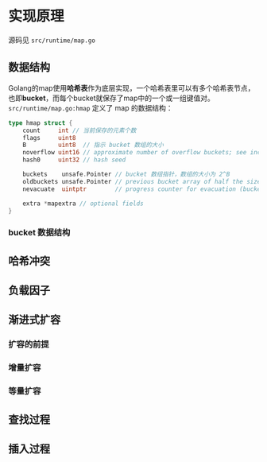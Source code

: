# 实现原理
源码见 `src/runtime/map.go`

## 数据结构
Golang的map使用**哈希表**作为底层实现，一个哈希表里可以有多个哈希表节点，也即**bucket**，而每个bucket就保存了map中的一个或一组键值对。`src/runtime/map.go:hmap` 定义了 map 的数据结构：

```go
type hmap struct {
	count     int // 当前保存的元素个数
	flags     uint8
	B         uint8  // 指示 bucket 数组的大小
	noverflow uint16 // approximate number of overflow buckets; see incrnoverflow for details
	hash0     uint32 // hash seed

	buckets    unsafe.Pointer // bucket 数组指针，数组的大小为 2^B
	oldbuckets unsafe.Pointer // previous bucket array of half the size, non-nil only when growing
	nevacuate  uintptr        // progress counter for evacuation (buckets less than this have been evacuated)

	extra *mapextra // optional fields
}
```

### bucket 数据结构

## 哈希冲突

## 负载因子

## 渐进式扩容

### 扩容的前提

### 增量扩容

### 等量扩容

## 查找过程

## 插入过程
